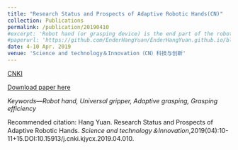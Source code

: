 ```yaml
---
title: "Research Status and Prospects of Adaptive Robotic Hands(CN)"
collection: Publications
permalink: /publication/20190410
#excerpt: 'Robot hand (or grasping device) is the end part of the robot grasping objects, and the most important part of the robot grasping, operating and helping human beings. It is also the hot spot and difficult point of international research at present. This paper reviews the development of robot hand at home and abroad, introduces the current research status of adaptive robot hand, and analyzes the development trend of adaptive robot hand.'
#paperurl: 'https://github.com/EnderHangYuan/EnderHangYuan.github.io/blob/master/_publications/2019-4-10-Research%20Status%20and%20Prospects%20of%20Adaptive%20Robotic%20Hands-number-2.pdf'
date: 4-10 Apr. 2019
venue: 'Science and technology＆Innovation（CN）科技与创新'
---
```


[CNKI](https://chn.oversea.cnki.net/KCMS/detail/detail.aspx?dbcode=CJFD&dbname=CJFDLAST2019&filename=KJYX201904004&uniplatform=OVERSEAS_CHS&v=qOe-p9l7atrFnYwgwLhH0fucgfWwjvssoU41uOeOk7OmVPZ8oVzElCv4q0oytQJf)

[Download paper here](https://github.com/EnderHangYuan/EnderHangYuan.github.io/blob/master/_publications/2019-4-10-Research%20Status%20and%20Prospects%20of%20Adaptive%20Robotic%20Hands-number-2.pdf)

<i>Keywords—Robot hand, Universal gripper, Adaptive grasping, Grasping efficiency</i>

Recommended citation: Hang Yuan. Research Status and Prospects of Adaptive Robotic Hands. _Science and technology＆Innovation_,2019(04):10-11+15.DOI:10.15913/j.cnki.kjycx.2019.04.010.
